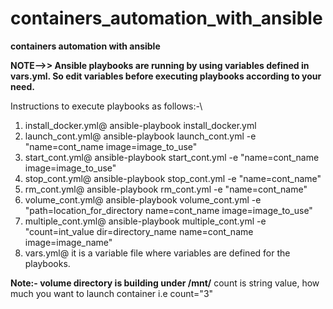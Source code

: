 # containers_automation_with_ansible

**containers automation with ansible**

**NOTE-->> Ansible playbooks are running by using variables defined in vars.yml. So edit variables before executing playbooks according to your need.**

Instructions to execute playbooks as follows:-\
1. install_docker.yml@ 
   ansible-playbook install_docker.yml
2. launch_cont.yml@
   ansible-playbook launch_cont.yml -e "name=cont_name image=image_to_use"
3. start_cont.yml@
   ansible-playbook start_cont.yml -e "name=cont_name image=image_to_use"
4. stop_cont.yml@
   ansible-playbook stop_cont.yml -e "name=cont_name"
5. rm_cont.yml@
   ansible-playbook rm_cont.yml -e "name=cont_name"
6. volume_cont.yml@
   ansible-playbook volume_cont.yml -e "path=location_for_directory name=cont_name image=image_to_use"
7. multiple_cont.yml@
   ansible-playbook multiple_cont.yml -e "count=int_value dir=directory_name name=cont_name image=image_name"
8. vars.yml@
   it is a variable file where variables are defined for the playbooks.
   
**Note:- volume directory is building under /mnt/**
          count is string value, how much you want to launch container i.e count="3"


